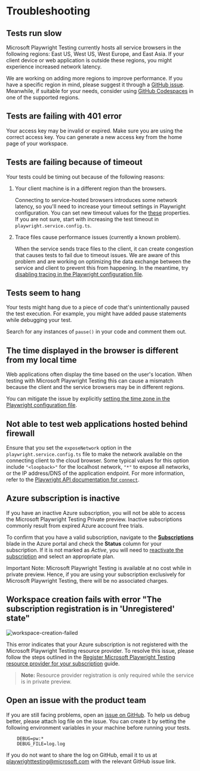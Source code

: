 # Troubleshooting

## Tests run slow 

Microsoft Playwright Testing currently hosts all service browsers in the following regions: East US, West US, West Europe, and East Asia. If your client device or web application is outside these regions, you might experience increased network latency. 

We are working on adding more regions to improve performance. If you have a specific region in mind, please suggest it through a [GitHub issue](https://aka.ms/mpt/feedback). Meanwhile, if suitable for your needs, consider using [GitHub Codespaces](https://docs.github.com/en/codespaces) in one of the supported regions. 

## Tests are failing with 401 error

Your access key may be invalid or expired. Make sure you are using the correct access key. You can generate a new access key from the home page of your workspace. 

## Tests are failing because of timeout

Your tests could be timing out because of the following reasons:    
    
1. Your client machine is in a different region than the browsers. 
    
    Connecting to service-hosted browsers introduces some network latency, so you'll need to increase your timeout settings in Playwright configuration. You can set new timeout values for the [these](https://playwright.dev/docs/test-timeouts) properties. If you are not sure, start with increasing the test timeout in `playwright.service.config.ts`.

2. Trace files cause performance issues (currently a known problem). 
        
    When the service sends trace files to the client, it can create congestion that causes tests to fail due to timeout issues. We are aware of this problem and are working on optimizing the data exchange between the service and client to prevent this from happening. In the meantime, try [disabling tracing in the Playwright configuration file](https://playwright.dev/docs/api/class-testoptions#test-options-trace).

## Tests seem to hang 

Your tests might hang due to a piece of code that's unintentionally paused the test execution. For example, you might have added pause statements while debugging your test.

Search for any instances of `pause()` in your code and comment them out.


## The time displayed in the browser is different from my local time

Web applications often display the time based on the user's location. When testing with Microsoft Playwright Testing this can cause a mismatch because the client and the service browsers may be in different regions.

You can mitigate the issue by explicitly [setting the time zone in the Playwright configuration file](https://playwright.dev/docs/emulation#locale--timezone).

## Not able to test web applications hosted behind firewall

Ensure that you set the `exposeNetwork` option in the `playwright.service.config.ts` file to make the network available on the connecting client to the cloud browser. Some typical values for this option include `"<loopback>"` for the localhost network, `"*"` to expose all networks, or the IP address/DNS of the application endpoint. For more information, refer to the [Playwright API documentation for `connect`](https://playwright.dev/docs/api/class-browsertype#browser-type-connect-option-expose-network).

## Azure subscription is inactive
If you have an inactive Azure subscription, you will not be able to access the Microsoft Playwright Testing Private preview. Inactive subscriptions commonly result from expired Azure account free trials. 

To confirm that you have a valid subscription, navigate to the [**Subscriptions**](https://portal.azure.com/#view/Microsoft_Azure_Billing/SubscriptionsBlade) blade in the Azure portal and check the **Status** column for your subscription. If it is not marked as *Active*, you will need to [reactivate the subscription](https://learn.microsoft.com/azure/cost-management-billing/manage/subscription-disabled) and select an appropriate plan. 

Important Note: Microsoft Playwright Testing is available at no cost while in private preview. Hence, if you are using your subscription exclusively for Microsoft Playwright Testing, there will be no associated charges. 

## Workspace creation fails with error "The subscription registration is in 'Unregistered' state"
![workspace-creation-failed](https://github.com/microsoft/playwright-testing-service/assets/4140290/25776787-9c9b-4453-8729-fa53d4923670)


This error indicates that your Azure subscription is not registered with the Microsoft Playwright Testing resource provider. To resolve this issue, please follow the steps outlined in the [Register Microsoft Playwright Testing resource provider for your subscription](./onboard-subscription.md#register-microsoft-playwright-testing-resource-provider-for-your-subscription) guide. 

> **Note:** Resource provider registration is only required while the service is in private preview.

## Open an issue with the product team

If you are still facing problems, open an [issue on GitHub](https://aka.ms/mpt/feedback). To help us debug better, please attach log file on the issue. You can create it by setting the following environment variables in your machine before running your tests. 
        
        DEBUG=pw:*  
        DEBUG_FILE=log.log 

If you do not want to share the log on GitHub, email it to us at playwrighttesting@microsoft.com with the relevant GitHub issue link. 

